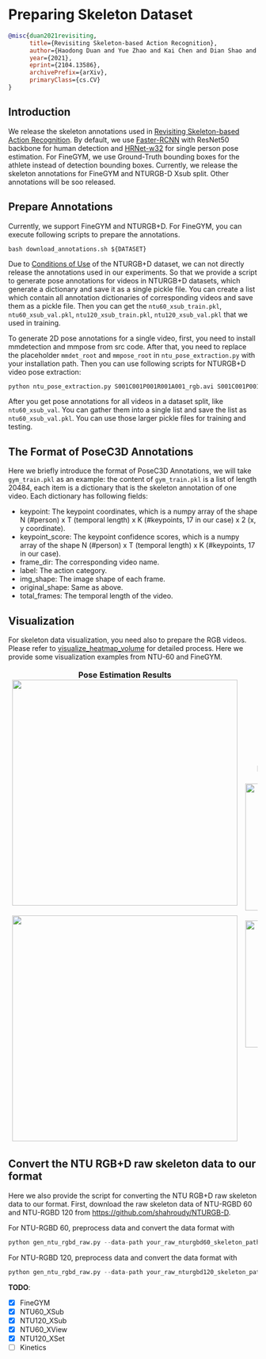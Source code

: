 # Preparing Skeleton Dataset

<!-- [DATASET] -->

```BibTeX
@misc{duan2021revisiting,
      title={Revisiting Skeleton-based Action Recognition},
      author={Haodong Duan and Yue Zhao and Kai Chen and Dian Shao and Dahua Lin and Bo Dai},
      year={2021},
      eprint={2104.13586},
      archivePrefix={arXiv},
      primaryClass={cs.CV}
}
```

## Introduction

We release the skeleton annotations used in [Revisiting Skeleton-based Action Recognition](https://arxiv.org/abs/2104.13586). By default, we use [Faster-RCNN](https://github.com/open-mmlab/mmdetection/blob/master/configs/faster_rcnn/faster_rcnn_r50_caffe_fpn_mstrain_1x_coco-person.py) with ResNet50 backbone for human detection and [HRNet-w32](https://github.com/open-mmlab/mmpose/blob/master/configs/top_down/hrnet/coco/hrnet_w32_coco_256x192.py) for single person pose estimation. For FineGYM, we use Ground-Truth bounding boxes for the athlete instead of detection bounding boxes. Currently, we release the skeleton annotations for FineGYM and NTURGB-D Xsub split. Other annotations will be soo released.

## Prepare Annotations

Currently, we support FineGYM and NTURGB+D. For FineGYM, you can execute following scripts to prepare the annotations.

```shell
bash download_annotations.sh ${DATASET}
```

Due to [Conditions of Use](http://rose1.ntu.edu.sg/Datasets/actionRecognition.asp) of the NTURGB+D dataset, we can not directly release the annotations used in our experiments. So that we provide a script to generate pose annotations for videos in NTURGB+D datasets, which generate a dictionary and save it as a single pickle file. You can create a list which contain all annotation dictionaries of corresponding videos and save them as a pickle file. Then you can get the `ntu60_xsub_train.pkl`, `ntu60_xsub_val.pkl`, `ntu120_xsub_train.pkl`, `ntu120_xsub_val.pkl` that we used in training.

To generate 2D pose annotations for a single video, first, you need to install mmdetection and mmpose from src code. After that, you need to replace the placeholder `mmdet_root` and `mmpose_root` in `ntu_pose_extraction.py` with your installation path. Then you can use following scripts for NTURGB+D video pose extraction:

```python
python ntu_pose_extraction.py S001C001P001R001A001_rgb.avi S001C001P001R001A001.pkl
```

After you get pose annotations for all videos in a dataset split, like `ntu60_xsub_val`. You can gather them into a single list and save the list as `ntu60_xsub_val.pkl`. You can use those larger pickle files for training and testing.

## The Format of PoseC3D Annotations

Here we briefly introduce the format of PoseC3D Annotations, we will take `gym_train.pkl` as an example: the content of `gym_train.pkl` is a list of length 20484, each item is a dictionary that is the skeleton annotation of one video. Each dictionary has following fields:

- keypoint: The keypoint coordinates, which is a numpy array of the shape N (#person) x T (temporal length) x K (#keypoints, 17 in our case) x 2 (x, y coordinate).
- keypoint_score:  The keypoint confidence scores, which is a numpy array of the shape N (#person) x T (temporal length) x K (#keypoints, 17 in our case).
- frame_dir: The corresponding video name.
- label: The action category.
- img_shape: The image shape of each frame.
- original_shape: Same as above.
- total_frames: The temporal length of the video.

## Visualization

For skeleton data visualization, you need also to prepare the RGB videos. Please refer to [visualize_heatmap_volume](/demo/visualize_heatmap_volume.ipynb) for detailed process. Here we provide some visualization examples from NTU-60 and FineGYM.

<table>
<thead>
  <tr>
    <td>
<div align="center">
  <b> Pose Estimation Results </b>
  <br/>
  <img src="https://user-images.githubusercontent.com/34324155/116529341-6fc95080-a90f-11eb-8f0d-57fdb35d1ba4.gif" width="455"/>
  <br/>
  <br/>
  <img src="https://user-images.githubusercontent.com/34324155/116531676-04cd4900-a912-11eb-8db4-a93343bedd01.gif" width="455"/>
</div></td>
    <td>
<div align="center">
  <b> Keypoint Heatmap Volume Visualization </b>
  <br/>
  <img src="https://user-images.githubusercontent.com/34324155/116529336-6dff8d00-a90f-11eb-807e-4d9168997655.gif" width="256"/>
  <br/>
  <br/>
  <img src="https://user-images.githubusercontent.com/34324155/116531658-00a12b80-a912-11eb-957b-561c280a86da.gif" width="256"/>
</div></td>
    <td>
<div align="center">
  <b> Limb Heatmap Volume Visualization </b>
  <br/>
  <img src="https://user-images.githubusercontent.com/34324155/116529322-6a6c0600-a90f-11eb-81df-6fbb36230bd0.gif" width="256"/>
  <br/>
  <br/>
  <img src="https://user-images.githubusercontent.com/34324155/116531649-fed76800-a911-11eb-8ca9-0b4e58f43ad9.gif" width="256"/>
</div></td>
  </tr>
</thead>
</table>

## Convert the NTU RGB+D raw skeleton data to our format

Here we also provide the script for converting the NTU RGB+D raw skeleton data to our format.
First, download the raw skeleton data of NTU-RGBD 60 and NTU-RGBD 120 from https://github.com/shahroudy/NTURGB-D.

For NTU-RGBD 60, preprocess data and convert the data format with

```python
python gen_ntu_rgbd_raw.py --data-path your_raw_nturgbd60_skeleton_path --ignored-sample-path NTU_RGBD_samples_with_missing_skeletons.txt --out-folder your_nturgbd60_output_path --task ntu60
```

For NTU-RGBD 120, preprocess data and convert the data format with

```python
python gen_ntu_rgbd_raw.py --data-path your_raw_nturgbd120_skeleton_path --ignored-sample-path NTU_RGBD120_samples_with_missing_skeletons.txt --out-folder your_nturgbd120_output_path --task ntu120
```

**TODO**:

- [x] FineGYM
- [x] NTU60_XSub
- [x] NTU120_XSub
- [x] NTU60_XView
- [x] NTU120_XSet
- [ ] Kinetics
